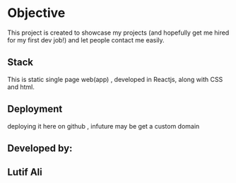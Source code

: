 Objective
=========
This project is created to showcase my projects (and hopefully get me hired for my first dev job!) and let people contact me easily.

Stack
-----
This is static single page web(app) , developed in Reactjs, along with CSS and html.

Deployment
----------
deploying it here on github , infuture may be get a custom domain 


Developed by:
---------
Lutif Ali
-----
